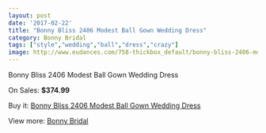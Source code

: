 ```yaml
---
layout: post
date: '2017-02-22'
title: "Bonny Bliss 2406 Modest Ball Gown Wedding Dress"
category: Bonny Bridal
tags: ["style","wedding","ball","dress","crazy"]
image: http://www.eudances.com/758-thickbox_default/bonny-bliss-2406-modest-ball-gown-wedding-dress.jpg
---
```

Bonny Bliss 2406 Modest Ball Gown Wedding Dress

On Sales: **$374.99**
<a href="https://www.eudances.com/en/bonny-bridal/249-bonny-bliss-2406-modest-ball-gown-wedding-dress.html"><amp-img layout="responsive" width="600" height="600" src="//www.eudances.com/758-thickbox_default/bonny-bliss-2406-modest-ball-gown-wedding-dress.jpg" alt="Bonny Bliss 2406 Modest Ball Gown Wedding Dress 0" /></a>
<a href="https://www.eudances.com/en/bonny-bridal/249-bonny-bliss-2406-modest-ball-gown-wedding-dress.html"><amp-img layout="responsive" width="600" height="600" src="//www.eudances.com/759-thickbox_default/bonny-bliss-2406-modest-ball-gown-wedding-dress.jpg" alt="Bonny Bliss 2406 Modest Ball Gown Wedding Dress 1" /></a>

Buy it: [Bonny Bliss 2406 Modest Ball Gown Wedding Dress](https://www.eudances.com/en/bonny-bridal/249-bonny-bliss-2406-modest-ball-gown-wedding-dress.html "Bonny Bliss 2406 Modest Ball Gown Wedding Dress")

View more: [Bonny Bridal](https://www.eudances.com/en/3-bonny-bridal "Bonny Bridal")